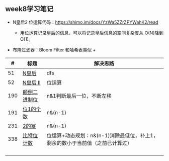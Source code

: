 ## week8学习笔记
 
+ N皇后2 位运算代码：https://shimo.im/docs/YzWa5ZZrZPYWahK2/read
	+ 用位运算记录皇后的信息，可以将记录皇后信息的空间复杂度从 O(N)降到 O(1)。

+ 布隆过滤器：Bloom Filter 和哈希表类似
	+  

|#|标题|解决思路|
|---|---|------|
|51|[N皇后](https://leetcode-cn.com/problems/n-queens/description/)|dfs|
|52|[N皇后 II](https://leetcode-cn.com/problems/n-queens-ii/description/)|位运算|
|190|[颠倒二进制位](https://leetcode-cn.com/problems/reverse-bits/)|n&1判断最后一位，不断左移|
|191|[位1的个数](https://leetcode-cn.com/problems/number-of-1-bits/)|n&(n-1)|
|231|[2的幂](https://leetcode-cn.com/problems/power-of-two/)|n&(n-1)|
|338|[比特位计数](https://leetcode-cn.com/problems/counting-bits/)|位运算+动态规划：n&(n-1)消除最低位，补上1，剩余的数小于当前值（之前已计算过）|
||[]()||
||[]()||
||[]()||
||[]()||

